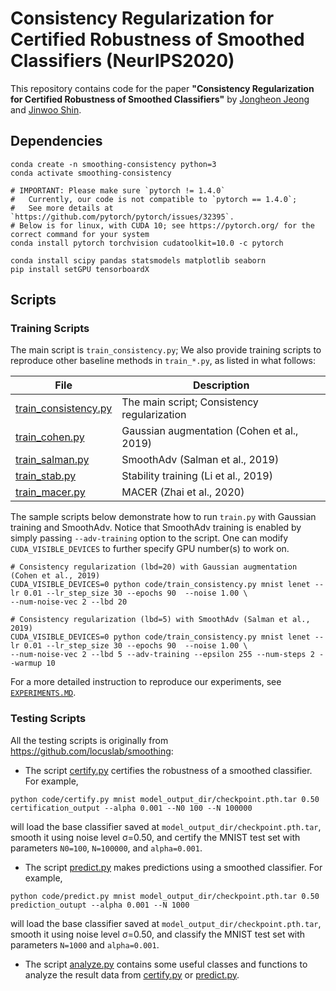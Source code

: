 # Consistency Regularization for Certified Robustness of Smoothed Classifiers (NeurIPS2020)

This repository contains code for the paper
**"Consistency Regularization for Certified Robustness of Smoothed Classifiers"** 
by [Jongheon Jeong](https://sites.google.com/view/jongheonj) and [Jinwoo Shin](http://alinlab.kaist.ac.kr/shin.html). 


## Dependencies
```
conda create -n smoothing-consistency python=3
conda activate smoothing-consistency

# IMPORTANT: Please make sure `pytorch != 1.4.0`
#   Currently, our code is not compatible to `pytorch == 1.4.0`;
#   See more details at `https://github.com/pytorch/pytorch/issues/32395`.
# Below is for linux, with CUDA 10; see https://pytorch.org/ for the correct command for your system
conda install pytorch torchvision cudatoolkit=10.0 -c pytorch 

conda install scipy pandas statsmodels matplotlib seaborn
pip install setGPU tensorboardX
```

## Scripts

### Training Scripts

The main script is `train_consistency.py`; We also provide training scripts 
to reproduce other baseline methods in `train_*.py`, as listed in what follows:

| File | Description |
| ------ | ------ |
| [train_consistency.py](code/train_consistency.py) |  The main script; Consistency regularization |
| [train_cohen.py](code/train_cohen.py) | Gaussian augmentation (Cohen et al., 2019) |
| [train_salman.py](code/train_salman.py) | SmoothAdv (Salman et al., 2019) |
| [train_stab.py](code/train_stab.py) | Stability training (Li et al., 2019) |
| [train_macer.py](code/train_macer.py) | MACER (Zhai et al., 2020) |

The sample scripts below demonstrate how to run `train.py` with Gaussian training and SmoothAdv.
Notice that SmoothAdv training is enabled by simply passing `--adv-training` option to the script. 
One can modify `CUDA_VISIBLE_DEVICES` to further specify GPU number(s) to work on.

```
# Consistency regularization (lbd=20) with Gaussian augmentation (Cohen et al., 2019)
CUDA_VISIBLE_DEVICES=0 python code/train_consistency.py mnist lenet --lr 0.01 --lr_step_size 30 --epochs 90  --noise 1.00 \
--num-noise-vec 2 --lbd 20

# Consistency regularization (lbd=5) with SmoothAdv (Salman et al., 2019)
CUDA_VISIBLE_DEVICES=0 python code/train_consistency.py mnist lenet --lr 0.01 --lr_step_size 30 --epochs 90  --noise 1.00 \
--num-noise-vec 2 --lbd 5 --adv-training --epsilon 255 --num-steps 2 --warmup 10
```

For a more detailed instruction to reproduce our experiments, see [`EXPERIMENTS.MD`](EXPERIMENTS.MD).

### Testing Scripts

All the testing scripts is originally from https://github.com/locuslab/smoothing:

* The script [certify.py](code/certify.py) certifies the robustness of a smoothed classifier.  For example,

```python code/certify.py mnist model_output_dir/checkpoint.pth.tar 0.50 certification_output --alpha 0.001 --N0 100 --N 100000```

will load the base classifier saved at `model_output_dir/checkpoint.pth.tar`, smooth it using noise level &sigma;=0.50,
and certify the MNIST test set with parameters `N0=100`, `N=100000`, and `alpha=0.001`.

* The script [predict.py](code/predict.py) makes predictions using a smoothed classifier.  For example,

```python code/predict.py mnist model_output_dir/checkpoint.pth.tar 0.50 prediction_outupt --alpha 0.001 --N 1000```

will load the base classifier saved at `model_output_dir/checkpoint.pth.tar`, smooth it using noise level &sigma;=0.50,
and classify the MNIST test set with parameters `N=1000` and `alpha=0.001`.

* The script [analyze.py](code/analyze.py) contains some useful classes and functions to analyze the result data 
from [certify.py](code/certify.py) or [predict.py](code/predict.py).
